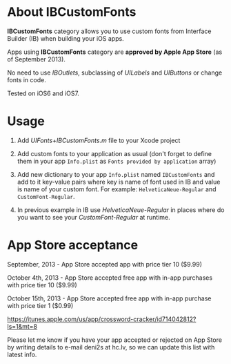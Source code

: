 About IBCustomFonts
===================

**IBCustomFonts** category allows you to use custom fonts from Interface Builder (IB) when building your iOS apps.

Apps using **IBCustomFonts** category are **approved by Apple App Store** (as of September 2013).

No need to use *IBOutlets*, subclassing of *UILabels* and *UIButtons* or change fonts in code.

Tested on iOS6 and iOS7.
    
Usage
=====

1) Add *UIFonts+IBCustomFonts.m* file to your Xcode project

2) Add custom fonts to your application as usual (don't forget to define them in your app `Info.plist` as `Fonts provided by application` array)

3) Add new dictionary to your app `Info.plist` named `IBCustomFonts` and add to it key-value pairs where key is name of font used in IB and value is name of your custom font.
    For example: `HelveticaNeue-Regular` and `CustomFont-Regular`.
    
4) In previous example in IB use *HelveticaNeue-Regular* in places where do you want to see your *CustomFont-Regular* at runtime.

App Store acceptance
====================

September, 2013 - App Store accepted app with price tier 10 ($9.99)

October 4th, 2013 - App Store accepted free app with in-app purchases with price tier 10 ($9.99)

October 15th, 2013 - App Store accepted free app with in-app purchase with price tier 1 ($0.99)

https://itunes.apple.com/us/app/crossword-cracker/id714042812?ls=1&mt=8

Please let me know if you have your app accepted or rejected on App Store by writing details to e-mail deni2s at hc.lv, so we can update this list with latest info.
